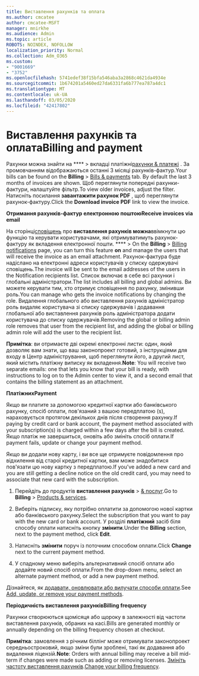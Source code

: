 ```yaml
---
title: Виставлення рахунків та оплата
ms.author: cmcatee
author: cmcatee-MSFT
manager: mnirkhe
ms.audience: Admin
ms.topic: article
ROBOTS: NOINDEX, NOFOLLOW
localization_priority: Normal
ms.collection: Adm_O365
ms.custom:
- "9001669"
- "3752"
ms.openlocfilehash: 5741edef38f15bfa546aba3a2868c4621da4934e
ms.sourcegitcommit: 1b674201a5460ed27da6331fa6b777ea787a4dc1
ms.translationtype: MT
ms.contentlocale: uk-UA
ms.lasthandoff: 03/05/2020
ms.locfileid: "42417802"
---
```

# <a name="billing-and-payment"></a><span data-ttu-id="c8380-102">Виставлення рахунків та оплата</span><span class="sxs-lookup"><span data-stu-id="c8380-102">Billing and payment</span></span>

<span data-ttu-id="c8380-103">Рахунки можна знайти на \*\*\*\* > вкладці платіжні[рахунки & платежі](https://go.microsoft.com/fwlink/p/?linkid=848039) .  За промовчанням відображаються останні 3 місяці рахунків-фактур.</span><span class="sxs-lookup"><span data-stu-id="c8380-103">Your bills can be found on the **Billing** > [Bills & payments](https://go.microsoft.com/fwlink/p/?linkid=848039) tab.  By default the last 3 months of invoices are shown.</span></span>  <span data-ttu-id="c8380-104">Щоб переглянути попередні рахунки-фактури, налаштуйте фільтр.</span><span class="sxs-lookup"><span data-stu-id="c8380-104">To view older invoices, adjust the filter.</span></span>  <span data-ttu-id="c8380-105">Натисніть посилання **завантажити рахунок PDF** , щоб переглянути рахунок-фактуру.</span><span class="sxs-lookup"><span data-stu-id="c8380-105">Click the **Download invoice PDF** link to view the invoice.</span></span>

<span data-ttu-id="c8380-106">**Отримання рахунків-фактур електронною поштою**</span><span class="sxs-lookup"><span data-stu-id="c8380-106">**Receive invoices via email**</span></span>

<span data-ttu-id="c8380-107">На сторінці[сповіщень](https://go.microsoft.com/fwlink/p/?linkid=853212) про **виставлення рахунків можна**ввімкнути цю функцію та керувати користувачами, які отримуватимуть рахунок-фактуру як вкладення електронної пошти. \*\*\*\*  > </span><span class="sxs-lookup"><span data-stu-id="c8380-107">On the **Billing** > [Billing notifications](https://go.microsoft.com/fwlink/p/?linkid=853212) page, you can turn this feature **on** and manage the users that will receive the invoice as an email attachment.</span></span> <span data-ttu-id="c8380-108">Рахунок-фактура буде надіслано на електронні адреси користувачів у списку одержувачі сповіщень.</span><span class="sxs-lookup"><span data-stu-id="c8380-108">The invoice will be sent to the email addresses of the users in the Notification recipients list.</span></span> <span data-ttu-id="c8380-109">Список включає в себе всі рахунки і глобальні адміністратори.</span><span class="sxs-lookup"><span data-stu-id="c8380-109">The list includes all billing and global admins.</span></span>  <span data-ttu-id="c8380-110">Ви можете керувати тим, хто отримує сповіщення по рахунку, змінивши роль.</span><span class="sxs-lookup"><span data-stu-id="c8380-110">You can manage who gets the invoice notifications by changing the role.</span></span>  <span data-ttu-id="c8380-111">Видалення глобального або виставлення рахунків адміністратор роль видаляє користувача зі списку одержувачів і додавання глобальної або виставлення рахунків роль адміністратора додати користувача до списку одержувачів.</span><span class="sxs-lookup"><span data-stu-id="c8380-111">Removing the global or billing admin role removes that user from the recipient list, and adding the global or billing admin role will add the user to the recipient list.</span></span>

<span data-ttu-id="c8380-112">**Примітка**: ви отримаєте дві окремі електронні листи: один, який дозволяє вам знати, що ваш законопроект готовий, з інструкціями для входу в Центр адміністрування, щоб переглянути його, а другий лист, який містить платіжну виписку як вкладення.</span><span class="sxs-lookup"><span data-stu-id="c8380-112">**Note**: You will receive two separate emails: one that lets you know that your bill is ready, with instructions to log on to the Admin center to view it, and a second email that contains the billing statement as an attachment.</span></span>

<span data-ttu-id="c8380-113">**Платіжних**</span><span class="sxs-lookup"><span data-stu-id="c8380-113">**Payment**</span></span>

<span data-ttu-id="c8380-114">Якщо ви платите за допомогою кредитної картки або банківського рахунку, спосіб оплати, пов'язаний з вашою передплатою (s), нараховується протягом декількох днів після створення рахунку.</span><span class="sxs-lookup"><span data-stu-id="c8380-114">If paying by credit card or bank account, the payment method associated with your subscription(s) is charged within a few days after the bill is created.</span></span>  <span data-ttu-id="c8380-115">Якщо платіж не завершиться, оновіть або змініть спосіб оплати.</span><span class="sxs-lookup"><span data-stu-id="c8380-115">If payment fails, update or change your payment method.</span></span> 

<span data-ttu-id="c8380-116">Якщо ви додали нову карту, і ви все ще отримуєте повідомлення про відхилення від старої кредитної картки, вам може знадобитися пов'язати цю нову картку з передплатою.</span><span class="sxs-lookup"><span data-stu-id="c8380-116">If you've added a new card and you are still getting a decline notice on the old credit card, you may need to associate that new card with the subscription.</span></span>

1. <span data-ttu-id="c8380-117">Перейдіть до продуктів **виставлення рахунків** > [& послуг](https://go.microsoft.com/fwlink/p/?linkid=842054).</span><span class="sxs-lookup"><span data-stu-id="c8380-117">Go to **Billing** > [Products & services](https://go.microsoft.com/fwlink/p/?linkid=842054).</span></span>

2. <span data-ttu-id="c8380-118">Виберіть підписку, яку потрібно оплатити за допомогою нової картки або банківського рахунку.</span><span class="sxs-lookup"><span data-stu-id="c8380-118">Select the subscription that you want to pay with the new card or bank account.</span></span> <span data-ttu-id="c8380-119">У розділі **платіжний** засіб біля способу оплати натисніть кнопку **змінити**.</span><span class="sxs-lookup"><span data-stu-id="c8380-119">Under the **Billing** section, next to the payment method, click **Edit**.</span></span>

3. <span data-ttu-id="c8380-120">Натисніть **змінити** поруч із поточним способом оплати.</span><span class="sxs-lookup"><span data-stu-id="c8380-120">Click **Change** next to the current payment method.</span></span>

4. <span data-ttu-id="c8380-121">У спадному меню виберіть альтернативний спосіб оплати або додайте новий спосіб оплати.</span><span class="sxs-lookup"><span data-stu-id="c8380-121">From the drop-down menu, select an alternate payment method, or add a new payment method.</span></span>

<span data-ttu-id="c8380-122">Дізнайтеся, як [додавати, оновлювати або вилучати способи оплати](https://go.microsoft.com/fwlink/?linkid=2118133).</span><span class="sxs-lookup"><span data-stu-id="c8380-122">See [Add, update, or remove your payment methods](https://go.microsoft.com/fwlink/?linkid=2118133).</span></span>

<span data-ttu-id="c8380-123">**Періодичність виставлення рахунків**</span><span class="sxs-lookup"><span data-stu-id="c8380-123">**Billing frequency**</span></span>

<span data-ttu-id="c8380-124">Рахунки створюються щомісяця або щороку в залежності від частоти виставлення рахунків, обраних на касі.</span><span class="sxs-lookup"><span data-stu-id="c8380-124">Bills are generated monthly or annually depending on the billing frequency chosen at checkout.</span></span>  

<span data-ttu-id="c8380-125">**Примітка**: замовлення з річним біллінг може отримувати законопроект середньостроковий, якщо зміни були зроблені, такі як додавання або видалення ліцензій.</span><span class="sxs-lookup"><span data-stu-id="c8380-125">**Note**: Orders with annual billing may receive a bill mid-term if changes were made such as adding or removing licenses.</span></span>  <span data-ttu-id="c8380-126">[Змініть частоту виставлення рахунків](https://go.microsoft.com/fwlink/?linkid=2119148).</span><span class="sxs-lookup"><span data-stu-id="c8380-126">[Change your billing frequency](https://go.microsoft.com/fwlink/?linkid=2119148).</span></span>
